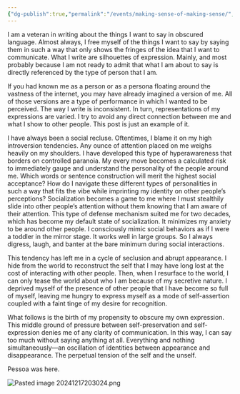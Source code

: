```yaml
---
{"dg-publish":true,"permalink":"/events/making-sense-of-making-sense/","noteIcon":"","updated":"2024-12-18T09:51:13.830+08:00"}
---
```


I am a veteran in writing about the things I want to say in obscured language. Almost always, I free myself of the things I want to say by saying them in such a way that only shows the fringes of the idea that I want to communicate. What I write are silhouettes of expression. Mainly, and most probably because I am not ready to admit that what I am about to say is directly referenced by the type of person that I am.

If you had known me as a person or as a persona floating around the vastness of the internet, you may have already imagined a version of me. All of those versions are a type of performance in which I wanted to be perceived. The way I write is inconsistent. In turn, representations of my expressions are varied. I try to avoid any direct connection between me and what I show to other people. This post is just an example of it.

I have always been a social recluse. Oftentimes, I blame it on my high introversion tendencies. Any ounce of attention placed on me weighs heavily on my shoulders. I have developed this type of hyperawareness that borders on controlled paranoia. My every move becomes a calculated risk to immediately gauge and understand the personality of the people around me. Which words or sentence construction will merit the highest social acceptance? How do I navigate these different types of personalities in such a way that fits the vibe while imprinting my identity on other people’s perceptions? Socialization becomes a game to me where I must stealthily slide into other people’s attention without them knowing that I am aware of their attention. This type of defense mechanism suited me for two decades, which has become my default state of socialization. It minimizes my anxiety to be around other people. I consciously mimic social behaviors as if I were a toddler in the mirror stage. It works well in large groups. So I always digress, laugh, and banter at the bare minimum during social interactions.

This tendency has left me in a cycle of seclusion and abrupt appearance. I hide from the world to reconstruct the self that I may have long lost at the cost of interacting with other people. Then, when I resurface to the world, I can only tease the world about who I am because of my secretive nature. I deprived myself of the presence of other people that I have become so full of myself, leaving me hungry to express myself as a mode of self-assertion coupled with a faint tinge of my desire for recognition.

What follows is the birth of my propensity to obscure my own expression. This middle ground of pressure between self-preservation and self-expression denies me of any clarity of communication. In this way, I can say too much without saying anything at all. Everything and nothing simultaneously—an oscillation of identities between appearance and disappearance. The perpetual tension of the self and the unself.

Pessoa was here.

![Pasted image 20241217203024.png](/img/user/_attachments/Pasted%20image%2020241217203024.png)